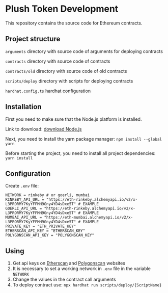 # Plush Token Development

This repository contains the source code for Ethereum contracts.

## Project structure

`arguments` directory with source code of arguments for deploying contracts

`contracts` directory with source code of contracts

`contracts/old` directory with source code of old contracts

`scripts/deploy` directory with scripts for deploying contracts

`hardhat.config.ts` hardhat configuration

## Installation

First you need to make sure that the Node.js platform is installed.

Link to download: [download Node.js](https://nodejs.org/en/)

Next, you need to install the yarn package manager: `npm install --global yarn`

Before starting the project, you need to install all project dependencies: `yarn install`


## Configuration

Create `.env` file:
```
NETWORK = rinkeby # or goerli, mumbai
RINKEBY_API_URL = "https://eth-rinkeby.alchemyapi.io/v2/x-L3PRORMY7KyYFFMH9Gny4YD4sDxe5T" # EXAMPLE
GOERLI_API_URL = "https://eth-rinkeby.alchemyapi.io/v2/x-L3PRORMY7KyYFFMH9Gny4YD4sDxe5T" # EXAMPLE
MUMBAI_API_URL = "https://eth-mumbai.alchemyapi.io/v2/x-L3PRORMY7KyYFFMH9Gny4YD4sDxe5T" # EXAMPLE
PRIVATE_KEY = "ETH_PRIVATE_KEY"
ETHERSCAN_API_KEY = "ETHERSCAN_KEY"
POLYGONSCAN_API_KEY = "POLYGONSCAN_KEY"
```

## Using

1. Get api keys on [Etherscan](https://docs.etherscan.io/getting-started/viewing-api-usage-statistics) and [Polygonscan](https://polygonscan.com/myapikey) websites
2. It is necessary to set a working network in `.env` file in the variable `NETWORK`
3. Change the values in the contract call arguments
4. To deploy contract use: `npx hardhat run scripts/deploy/{ScriptName}`
